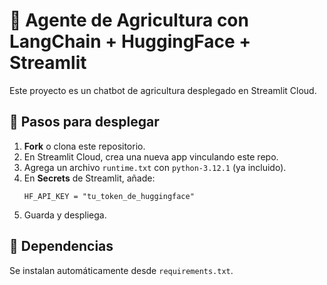 # 🌱 Agente de Agricultura con LangChain + HuggingFace + Streamlit

Este proyecto es un chatbot de agricultura desplegado en Streamlit Cloud.

## 🚀 Pasos para desplegar
1. **Fork** o clona este repositorio.
2. En Streamlit Cloud, crea una nueva app vinculando este repo.
3. Agrega un archivo `runtime.txt` con `python-3.12.1` (ya incluido).
4. En **Secrets** de Streamlit, añade:
   ```
   HF_API_KEY = "tu_token_de_huggingface"
   ```
5. Guarda y despliega.

## 🧩 Dependencias
Se instalan automáticamente desde `requirements.txt`.
